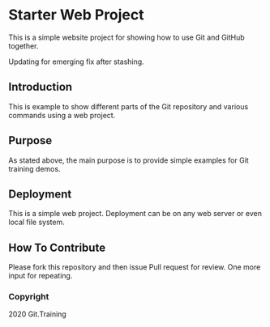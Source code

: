 # Starter Web Project

This is a simple website project for showing
how to use Git and GitHub together.

Updating for emerging fix after stashing.

## Introduction

This is example to show different parts of the Git repository
and various commands using a web project.

## Purpose

As stated above, the main purpose is to provide simple examples
for Git training demos.

## Deployment

This is a simple web project. Deployment can be on any web server
or even local file system.

## How To Contribute

Please fork this repository and then issue Pull request for review.
One more input for repeating.

### Copyright

2020 Git.Training